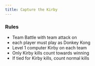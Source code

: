 ```yaml
---
title: Capture the Kirby
---
```


### Rules
- Team Battle with team attack on
- each player must play as Donkey Kong
- Level 1 computer Kirby on each team
- Only Kirby kills count towards winning
- If tied for Kirby kills, count normal kills
